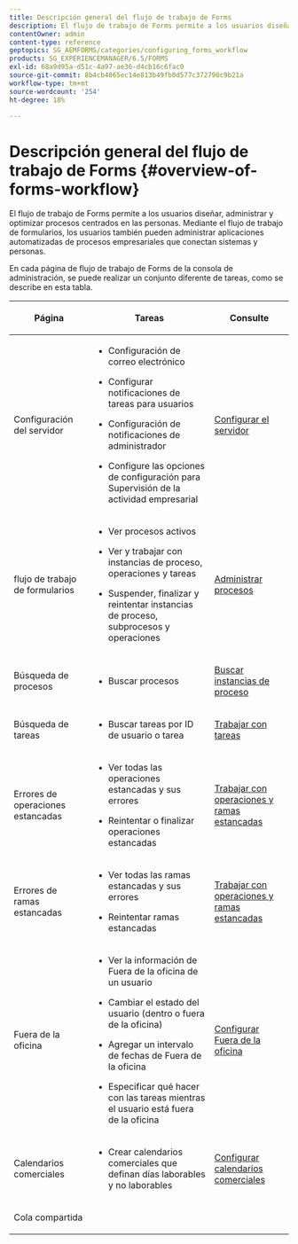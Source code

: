 ```yaml
---
title: Descripción general del flujo de trabajo de Forms
description: El flujo de trabajo de Forms permite a los usuarios diseñar, administrar y optimizar procesos centrados en las personas. Mediante el flujo de trabajo de formularios, los usuarios también pueden administrar aplicaciones automatizadas de procesos empresariales que conectan sistemas y personas.
contentOwner: admin
content-type: reference
geptopics: SG_AEMFORMS/categories/configuring_forms_workflow
products: SG_EXPERIENCEMANAGER/6.5/FORMS
exl-id: 68a9d95a-d51c-4a97-ae36-d4cb16c6fac0
source-git-commit: 8b4cb4065ec14e813b49fb0d577c372790c9b21a
workflow-type: tm+mt
source-wordcount: '254'
ht-degree: 18%

---
```


# Descripción general del flujo de trabajo de Forms {#overview-of-forms-workflow}

El flujo de trabajo de Forms permite a los usuarios diseñar, administrar y optimizar procesos centrados en las personas. Mediante el flujo de trabajo de formularios, los usuarios también pueden administrar aplicaciones automatizadas de procesos empresariales que conectan sistemas y personas.

En cada página de flujo de trabajo de Forms de la consola de administración, se puede realizar un conjunto diferente de tareas, como se describe en esta tabla.

<table>
 <thead>
  <tr>
   <th><p>Página</p></th>
   <th><p>Tareas</p></th>
   <th><p>Consulte</p></th>
  </tr>
 </thead>
 <tbody>
  <tr>
   <td><p>Configuración del servidor</p></td>
   <td>
    <ul>
     <li><p>Configuración de correo electrónico</p></li>
     <li><p>Configurar notificaciones de tareas para usuarios</p></li>
     <li><p>Configuración de notificaciones de administrador</p></li>
     <li><p>Configure las opciones de configuración para Supervisión de la actividad empresarial </p></li>
    </ul></td>
   <td><p><a href="/help/forms/using/admin-help/configuring-server-settings.md#configuring-server-settings">Configurar el servidor</a></p></td>
  </tr>
  <tr>
   <td><p>flujo de trabajo de formularios</p></td>
   <td>
    <ul>
     <li><p>Ver procesos activos</p></li>
     <li><p>Ver y trabajar con instancias de proceso, operaciones y tareas</p></li>
     <li><p>Suspender, finalizar y reintentar instancias de proceso, subprocesos y operaciones</p></li>
    </ul></td>
   <td><p><a href="/help/forms/using/admin-help/processes.md#managing-processes">Administrar procesos</a></p></td>
  </tr>
  <tr>
   <td><p>Búsqueda de procesos</p></td>
   <td>
    <ul>
     <li><p>Buscar procesos</p></li>
    </ul></td>
   <td><p><a href="/help/forms/using/admin-help/searching-process-instances.md#searching-for-process-instances">Buscar instancias de proceso</a></p></td>
  </tr>
  <tr>
   <td><p>Búsqueda de tareas</p></td>
   <td>
    <ul>
     <li><p>Buscar tareas por ID de usuario o tarea</p></li>
    </ul></td>
   <td><p><a href="/help/forms/using/admin-help/tasks.md#working-with-tasks">Trabajar con tareas</a></p></td>
  </tr>
  <tr>
   <td><p>Errores de operaciones estancadas</p></td>
   <td>
    <ul>
     <li><p>Ver todas las operaciones estancadas y sus errores</p></li>
     <li><p>Reintentar o finalizar operaciones estancadas</p></li>
    </ul></td>
   <td><p><a href="/help/forms/using/admin-help/stalled-operations-branches.md#working-with-stalled-operations-and-branches">Trabajar con operaciones y ramas estancadas</a></p></td>
  </tr>
  <tr>
   <td><p>Errores de ramas estancadas</p></td>
   <td>
    <ul>
     <li><p>Ver todas las ramas estancadas y sus errores</p></li>
     <li><p>Reintentar ramas estancadas</p></li>
    </ul></td>
   <td><p><a href="/help/forms/using/admin-help/stalled-operations-branches.md#working-with-stalled-operations-and-branches">Trabajar con operaciones y ramas estancadas</a></p></td>
  </tr>
  <tr>
   <td><p>Fuera de la oficina</p></td>
   <td>
    <ul>
     <li><p>Ver la información de Fuera de la oficina de un usuario</p></li>
     <li><p>Cambiar el estado del usuario (dentro o fuera de la oficina)</p></li>
     <li><p>Agregar un intervalo de fechas de Fuera de la oficina </p></li>
     <li><p>Especificar qué hacer con las tareas mientras el usuario está fuera de la oficina</p></li>
    </ul></td>
   <td><p><a href="/help/forms/using/admin-help/configuring-out-office-settings.md#configuring-out-of-office-settings">Configurar Fuera de la oficina</a></p></td>
  </tr>
  <tr>
   <td><p>Calendarios comerciales</p></td>
   <td>
    <ul>
     <li><p>Crear calendarios comerciales que definan días laborables y no laborables</p></li>
    </ul></td>
   <td><p><a href="/help/forms/using/admin-help/configuring-business-calendars.md#configuring-business-calendars">Configurar calendarios comerciales</a></p></td>
  </tr>
  <tr>
   <td><p>Cola compartida</p></td>
   <td><p></p></td>
   <td><p></p></td>
  </tr>
 </tbody>
</table>
